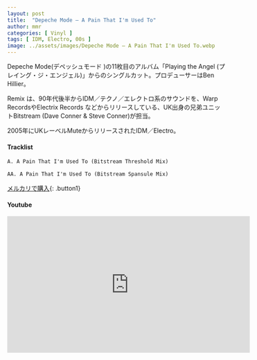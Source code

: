 ```yaml
---
layout: post
title:  "Depeche Mode – A Pain That I'm Used To"
author: mmr
categories: [ Vinyl ]
tags: [ IDM, Electro, 00s ]
image: ../assets/images/Depeche Mode – A Pain That I'm Used To.webp
---
```


Depeche Mode(デペッシュモード )の11枚目のアルバム「Playing the Angel (プレイング・ジ・エンジェル)」からのシングルカット。プロデューサーはBen Hillier。

Remix は、90年代後半からIDM／テクノ／エレクトロ系のサウンドを、Warp RecordsやElectrix Records などからリリースしている、UK出身の兄弟ユニットBitstream (Dave Conner & Steve Conner)が担当。

2005年にUKレーベルMuteからリリースされたIDM／Electro。


#### Tracklist
```md
A. A Pain That I'm Used To (Bitstream Threshold Mix)

AA. A Pain That I'm Used To (Bitstream Spansule Mix)
```

[メルカリで購入](https://jp.mercari.com/item/m48271668097?afid=6142608987){: .button1}

#### Youtube
<iframe width="560" height="315" src="https://www.youtube.com/embed/G2iGtRseS7E?si=IXNE3FPN7DsfxaLw" title="YouTube video player" frameborder="0" allow="accelerometer; autoplay; clipboard-write; encrypted-media; gyroscope; picture-in-picture; web-share" referrerpolicy="strict-origin-when-cross-origin" allowfullscreen></iframe>